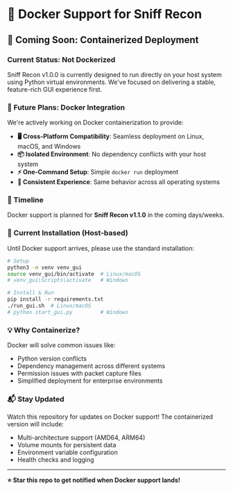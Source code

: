 # 🐳 Docker Support for Sniff Recon

## 🚧 Coming Soon: Containerized Deployment

### Current Status: **Not Dockerized**

Sniff Recon v1.0.0 is currently designed to run directly on your host system using Python virtual environments. We've focused on delivering a stable, feature-rich GUI experience first.

### 🔮 Future Plans: Docker Integration

We're actively working on Docker containerization to provide:

- **🖥️ Cross-Platform Compatibility**: Seamless deployment on Linux, macOS, and Windows
- **📦 Isolated Environment**: No dependency conflicts with your host system  
- **⚡ One-Command Setup**: Simple `docker run` deployment
- **🔧 Consistent Experience**: Same behavior across all operating systems

### 📅 Timeline

Docker support is planned for **Sniff Recon v1.1.0** in the coming days/weeks.

### 🚀 Current Installation (Host-based)

Until Docker support arrives, please use the standard installation:

```bash
# Setup
python3 -m venv venv_gui
source venv_gui/bin/activate  # Linux/macOS
# venv_gui\Scripts\activate   # Windows

# Install & Run
pip install -r requirements.txt
./run_gui.sh  # Linux/macOS
# python start_gui.py         # Windows
```

### 💡 Why Containerize?

Docker will solve common issues like:
- Python version conflicts
- Dependency management across different systems
- Permission issues with packet capture files
- Simplified deployment for enterprise environments

### 📬 Stay Updated

Watch this repository for updates on Docker support! The containerized version will include:
- Multi-architecture support (AMD64, ARM64)
- Volume mounts for persistent data
- Environment variable configuration
- Health checks and logging

---

**⭐ Star this repo to get notified when Docker support lands!**
